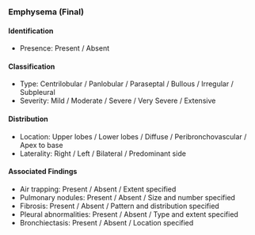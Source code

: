### Emphysema (Final)

#### Identification

- Presence: Present / Absent

#### Classification

- Type: Centrilobular / Panlobular / Paraseptal / Bullous / Irregular / Subpleural
- Severity: Mild / Moderate / Severe / Very Severe / Extensive

#### Distribution

- Location: Upper lobes / Lower lobes / Diffuse / Peribronchovascular / Apex to base
- Laterality: Right / Left / Bilateral / Predominant side

#### Associated Findings

- Air trapping: Present / Absent / Extent specified
- Pulmonary nodules: Present / Absent / Size and number specified
- Fibrosis: Present / Absent / Pattern and distribution specified
- Pleural abnormalities: Present / Absent / Type and extent specified
- Bronchiectasis: Present / Absent / Location specified